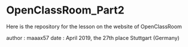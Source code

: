 # OpenClassRoom_Part2
Here is the repository for the lesson on the website of OpenClassRoom

author : maaax57
date : April 2019, the 27th
place Stuttgart (Germany)
